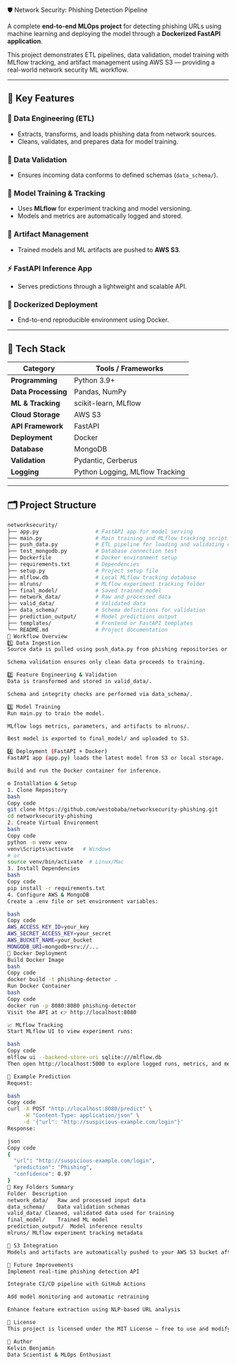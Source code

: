  🛡️ Network Security: Phishing Detection Pipeline  

A complete **end-to-end MLOps project** for detecting phishing URLs using machine learning and deploying the model through a **Dockerized FastAPI application**.  

This project demonstrates ETL pipelines, data validation, model training with MLflow tracking, and artifact management using AWS S3 — providing a real-world network security ML workflow.  

---

## 🚀 Key Features  

### 🧩 Data Engineering (ETL)
- Extracts, transforms, and loads phishing data from network sources.  
- Cleans, validates, and prepares data for model training.  

### 🧾 Data Validation  
- Ensures incoming data conforms to defined schemas (`data_schema/`).  

### 🧠 Model Training & Tracking  
- Uses **MLflow** for experiment tracking and model versioning.  
- Models and metrics are automatically logged and stored.  

### 🧱 Artifact Management  
- Trained models and ML artifacts are pushed to **AWS S3**.  

### ⚡ FastAPI Inference App  
- Serves predictions through a lightweight and scalable API.  

### 🐳 Dockerized Deployment  
- End-to-end reproducible environment using Docker.  

---

## 🧠 Tech Stack  

| Category | Tools / Frameworks |
|-----------|--------------------|
| **Programming** | Python 3.9+ |
| **Data Processing** | Pandas, NumPy |
| **ML & Tracking** | scikit-learn, MLflow |
| **Cloud Storage** | AWS S3 |
| **API Framework** | FastAPI |
| **Deployment** | Docker |
| **Database** | MongoDB |
| **Validation** | Pydantic, Cerberus |
| **Logging** | Python Logging, MLflow Tracking |

---

## 🗂️ Project Structure  

```bash
networksecurity/
├── app.py                  # FastAPI app for model serving
├── main.py                 # Main training and MLflow tracking script
├── push_data.py            # ETL pipeline for loading and validating data
├── test_mongodb.py         # Database connection test
├── Dockerfile              # Docker environment setup
├── requirements.txt        # Dependencies
├── setup.py                # Project setup file
├── mlflow.db               # Local MLflow tracking database
├── mlruns/                 # MLflow experiment tracking folder
├── final_model/            # Saved trained model
├── network_data/           # Raw and processed data
├── valid_data/             # Validated data
├── data_schema/            # Schema definitions for validation
├── prediction_output/      # Model predictions output
├── templates/              # Frontend or FastAPI templates
└── README.md               # Project documentation
🧩 Workflow Overview
1️⃣ Data Ingestion
Source data is pulled using push_data.py from phishing repositories or MongoDB.

Schema validation ensures only clean data proceeds to training.

2️⃣ Feature Engineering & Validation
Data is transformed and stored in valid_data/.

Schema and integrity checks are performed via data_schema/.

3️⃣ Model Training
Run main.py to train the model.

MLflow logs metrics, parameters, and artifacts to mlruns/.

Best model is exported to final_model/ and uploaded to S3.

4️⃣ Deployment (FastAPI + Docker)
FastAPI app (app.py) loads the latest model from S3 or local storage.

Build and run the Docker container for inference.

⚙️ Installation & Setup
1. Clone Repository
bash
Copy code
git clone https://github.com/westobaba/networksecurity-phishing.git
cd networksecurity-phishing
2. Create Virtual Environment
bash
Copy code
python -m venv venv
venv\Scripts\activate   # Windows
# or
source venv/bin/activate  # Linux/Mac
3. Install Dependencies
bash
Copy code
pip install -r requirements.txt
4. Configure AWS & MongoDB
Create a .env file or set environment variables:

bash
Copy code
AWS_ACCESS_KEY_ID=your_key
AWS_SECRET_ACCESS_KEY=your_secret
AWS_BUCKET_NAME=your_bucket
MONGODB_URI=mongodb+srv://...
🐳 Docker Deployment
Build Docker Image
bash
Copy code
docker build -t phishing-detector .
Run Docker Container
bash
Copy code
docker run -p 8080:8080 phishing-detector
Visit the API at 👉 http://localhost:8080

📈 MLflow Tracking
Start MLflow UI to view experiment runs:

bash
Copy code
mlflow ui --backend-store-uri sqlite:///mlflow.db
Then open http://localhost:5000 to explore logged runs, metrics, and models.

🧪 Example Prediction
Request:

bash
Copy code
curl -X POST "http://localhost:8080/predict" \
     -H "Content-Type: application/json" \
     -d '{"url": "http://suspicious-example.com/login"}'
Response:

json
Copy code
{
  "url": "http://suspicious-example.com/login",
  "prediction": "Phishing",
  "confidence": 0.97
}
🧰 Key Folders Summary
Folder	Description
network_data/	Raw and processed input data
data_schema/	Data validation schemas
valid_data/	Cleaned, validated data used for training
final_model/	Trained ML model
prediction_output/	Model inference results
mlruns/	MLflow experiment tracking metadata

🔐 S3 Integration
Models and artifacts are automatically pushed to your AWS S3 bucket after training for secure storage and deployment use.

🧾 Future Improvements
Implement real-time phishing detection API

Integrate CI/CD pipeline with GitHub Actions

Add model monitoring and automatic retraining

Enhance feature extraction using NLP-based URL analysis

📄 License
This project is licensed under the MIT License — free to use and modify.

👤 Author
Kelvin Benjamin
Data Scientist & MLOps Enthusiast
